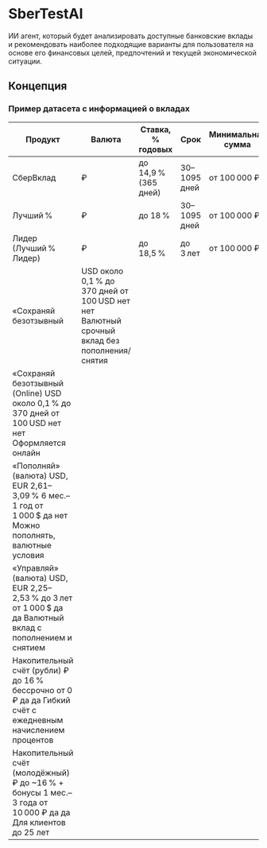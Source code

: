 # SberTestAI
ИИ агент, который будет анализировать доступные банковские вклады и рекомендовать наиболее подходящие варианты для пользователя на основе его финансовых целей, предпочтений и текущей экономической ситуации.

## Концепция
### Пример датасета с информацией о вкладах
|Продукт                |	Валюта|	Ставка, % годовых   |	Срок        |	Минимальная сумма|	Пополнение|	Частичное снятие|	Особенности                           |
|-----------------------|-------|---------------------|-------------|------------------|------------|-----------------|---------------------------------------|
|СберВклад              |	₽     |	до 14,9 % (365 дней)|	30–1095 дней|	от 100 000 ₽     |	нет       |	нет	            |Срочный вклад с фиксированной ставкой  |
|Лучший %               |	₽	    |до 18 %              |	30–1095 дней|	от 100 000 ₽     |нет         |	нет           	|Повышенная доходность                  |  
|Лидер (Лучший % Лидер) |	₽     |	до 18,5 %	          | до 3 лет  	|от 100 000 ₽      |	нет       | 	нет	          |Долгосрочный вклад до 3 лет            |
|«Сохраняй безотзывный  |	USD	   около 0,1 %	до 370 дней	от 100 USD	нет	нет	Валютный срочный вклад без пополнения/снятия  
|«Сохраняй безотзывный (Online)	USD	около 0,1 %	до 370 дней	от 100 USD	нет	нет	Оформляется онлайн  
|«Пополняй» (валюта)	USD, EUR	2,61–3,09 %	6 мес.–1 год	от 1 000 $	да	нет	Можно пополнять, валютные условия  
|«Управляй» (валюта)	USD, EUR	2,25–2,53 %	до 3 лет	от 1 000 $	да	да	Валютный вклад с пополнением и снятием  
|Накопительный счёт (рубли)	₽	до 16 %	бессрочно	от 0 ₽	да	да	Гибкий счёт с ежедневным начислением процентов  
|Накопительный счёт (молодёжный)	₽	до ~16 % + бонусы	1 мес.–3 года	от 10 000 ₽	да	да	Для клиентов до 25 лет  

